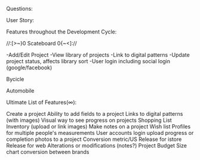 Questions:

User Story:



Features throughout the Development Cycle:

//:[>~}0  Scateboard  0{~<]://

-Add/Edit Project
-View library of projects
-Link to digital patterns
-Update project status, affects library sort
-User login including social login (google/facebook)



Bycicle

Automobile


Ultimate List of Features(∞):

Create a project
Ability to add fields to a project
Links to digital patterns (with images)
Visual way to see progress on projects
Shopping List
Inventory (upload or link images)
Make notes on a project
Wish list
Profiles for multiple people's measurements
User accounts login
upload progress or completion photos to a project
Conversion metric/US
Release for istore
Release for web
Alterations or modifications (notes?)
Project Budget
Size chart conversion between brands